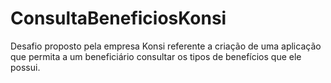 # ConsultaBeneficiosKonsi
Desafio proposto pela empresa Konsi referente a criação de uma aplicação que permita a um beneficiário consultar os tipos de benefícios que ele possui.
